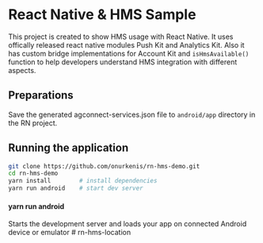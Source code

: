 # React Native & HMS Sample

This project is created to show HMS usage with React Native. It uses offically released react native modules Push Kit and Analytics Kit. Also it has custom bridge implementations for Account Kit and `isHmsAvailable()` function to help developers understand HMS integration with different aspects.

## Preparations
Save the generated agconnect-services.json file to `android/app` directory in the RN project.

## Running the application

```sh
git clone https://github.com/onurkenis/rn-hms-demo.git
cd rn-hms-demo
yarn install        # install dependencies
yarn run android    # start dev server
```

#### yarn run android
Starts the development server and loads your app on connected Android device or emulator
#   r n - h m s - l o c a t i o n  
 